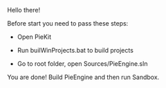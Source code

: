 
Hello there!

Before start you need to pass these steps:

- Open PieKit

- Run builWinProjects.bat to build projects

- Go to root folder, open Sources/PieEngine.sln

You are done! Build PieEngine and then run Sandbox.